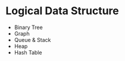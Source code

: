 <extoc></extoc>

# Logical Data Structure

- Binary Tree
- Graph
- Queue & Stack
- Heap
- Hash Table